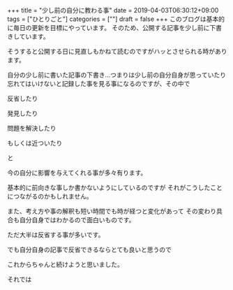 +++
title = "少し前の自分に教わる事"
date = 2019-04-03T06:30:12+09:00
tags = ["ひとりごと"]
categories = [""]
draft = false
+++
このブログは基本的に毎日の更新を目標にやっています。
そのため、公開する記事を少し前に下書きしています。

そうすると公開する日に見直しもかねて読むのですがハッとさせられる時があります。

自分の少し前に書いた記事の下書き...つまりは少し前の自分自身が思っていたり  
忘れてはいけないと記録した事を見る事になるのですが、その中で

反省したり

発見したり

問題を解決したり

もしくは近ついたり

と

今の自分に影響を与えてくれる事が多々有ります。

基本的に前向きな事しか書かないようにしているのですが
それがこうしたことにつながるのかもしれません。

また、考え方や事の解釈も短い時間でも時が経つと変化があって
その変わり具合も自分自身ではわかるので面白いものです。

ただ大半は反省する事が多いです。

でも自分自身の記事で反省できるならとても良いと思うので

これからちゃんと続けようと思いました。

それでは
